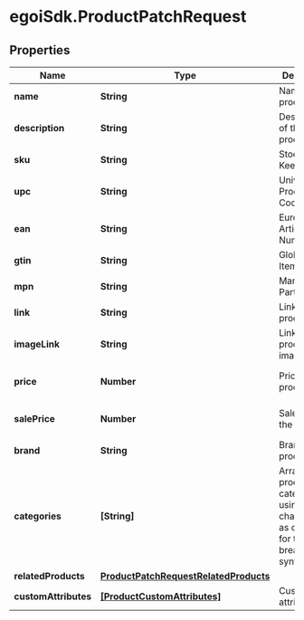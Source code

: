 # egoiSdk.ProductPatchRequest

## Properties
Name | Type | Description | Notes
------------ | ------------- | ------------- | -------------
**name** | **String** | Name of the product | [optional] 
**description** | **String** | Description of the product | [optional] 
**sku** | **String** | Stock Keeping Unit | [optional] 
**upc** | **String** | Universal Product Code | [optional] 
**ean** | **String** | European Article Numbering | [optional] 
**gtin** | **String** | Global Trade Item Number | [optional] 
**mpn** | **String** | Manufacturer Part Number | [optional] 
**link** | **String** | Link for the product | [optional] 
**imageLink** | **String** | Link for the product image | [optional] 
**price** | **Number** | Price of the product | [optional] [default to 0]
**salePrice** | **Number** | Sale price of the product | [optional] [default to 0]
**brand** | **String** | Brand of the product | [optional] 
**categories** | **[String]** | Array of product categories, using the character &#39;&gt;&#39; as delimiter for the breadcrumb                         syntax | [optional] 
**relatedProducts** | [**ProductPatchRequestRelatedProducts**](ProductPatchRequestRelatedProducts.md) |  | [optional] 
**customAttributes** | [**[ProductCustomAttributes]**](ProductCustomAttributes.md) | Custom attributes | [optional] 


